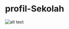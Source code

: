 # profil-Sekolah
![alt text](https://github.com/RenaldyGalihArayaji/profilSekolah.github.io/issues/1#issue-2665805083?raw=true)
